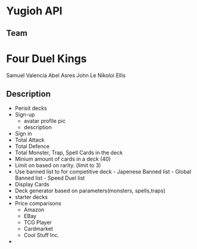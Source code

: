 # Yugioh API

## Team
# Four Duel Kings

Samuel Valencia
Abel Asres
John Le
Nikoloi Ellis

## Description

- Perisit decks
- Sign-up
  - avatar profile pic
  - description 
- Sign in
- Total Attack 
- Total Defence
- Total Monster, Trap, Spell Cards in the deck
- Minium amount of cards in a deck (40) 
- Limit on based on rarity. (limit to 3) 
- Use banned list to for competitive deck
      - Japenese Banned list
      - Global Banned list
      - Speed Duel list 
- Display Cards
- Deck generator based on parameters(monsters, spells,traps)
- starter decks
- Price comparisons
     - Amazon
     - EBay
     - TCG Player
     - Cardmarket
     - Cool Stuff Inc.
 - 
